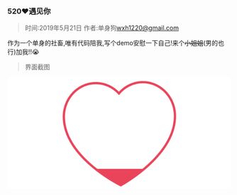 ### 520❤遇见你

>时间:2019年5月21日
>作者:单身狗<wxh1220@gmail.com>

作为一个单身的社畜,唯有代码陪我,写个demo安慰一下自己!来个~~小姐姐~~(男的也行)加我!!😭

> 界面截图

![love](./love.gif)